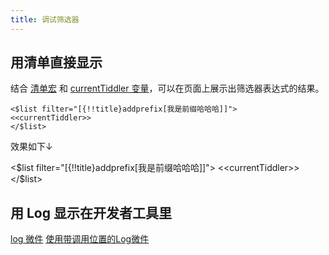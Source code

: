 ```yaml
---
title: 调试筛选器
---
```


## 用清单直接显示

结合 [清单宏](https://bramchen.github.io/tw5-docs/zh-Hans/#ListWidget) 和 [currentTiddler 变量](https://bramchen.github.io/tw5-docs/zh-Hans/#currentTiddler%20Variable)，可以在页面上展示出筛选器表达式的结果。

```tw5
<$list filter="[{!!title}addprefix[我是前缀哈哈哈]]">
<<currentTiddler>>
</$list>
```

效果如下↓

<$list filter="[{!!title}addprefix[我是前缀哈哈哈]]">
<<currentTiddler>>
</$list>

## 用 Log 显示在开发者工具里

[log 微件](https://bramchen.github.io/tw5-docs/zh-Hans/#LogWidget) [使用带调用位置的Log微件](https://talk.tiddlywiki.org/t/set-let-a-word-of-advice/1842/7)
